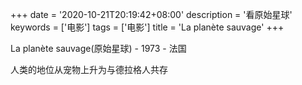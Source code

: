 +++
date = '2020-10-21T20:19:42+08:00'
description = '看原始星球'
keywords = ['电影']
tags = ['电影']
title = 'La planète sauvage'
+++

La planète sauvage(原始星球) - 1973 - 法国

人类的地位从宠物上升为与德拉格人共存
